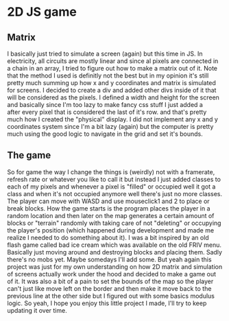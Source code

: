 # 2D JS game

## Matrix
I basically just tried to simulate a screen (again) but this time in JS. In electricity, all circuits are mostly linear and since al pixels are connected in a chain in an array,
I tried to figure out how to make a matrix out of it. Note that the method I used is definitly not the best but in my opinion it's still pretty much summing up how
x and y coordinates and matrix is simulated for screens. I decided to create a div and added other divs inside of it that will be considered as the pixels.
I defined a width and height for the screen and basically since I'm too lazy to make fancy css stuff I just added a <br> after every pixel that is considered the last of it's
row. and that's pretty much how I created the "physical" display. I did not implement any x and y coordinates system since I'm a bit lazy (again) but the computer is pretty
much using the good logic to navigate in the grid and set it's bounds.

## The game
So for game the way I change the things is (weirdly) not with a framerate, refresh rate or whatever you like to call it but instead I just added classes to each of my pixels
and whenever a pixel is "filled" or occupied well it got a class and when it's not occupied anymore well there's just no more classes. The player can move with WASD and use mouseclick1 and 2
to place or break blocks. How the game starts is the program places the player in a random location and then later on the map generates a certain amount of blocks or "terrain" randomly
with taking care of not "deleting" or occupying the player's position (which happened during development and made me realize I needed to do something about it). I was a bit inspired
by an old flash game called bad ice cream which was available on the old FRIV menu. Basically just moving around and destroying blocks and placing them. Sadly there's no mobs yet. 
Maybe somedays I'll add some. But yeah again this project was just for my own understanding on how 2D matrix and simulation of screens actually work under the hood and decided
to make a game out of it. It was also a bit of a pain to set the bounds of the map so the player can't just like move left on the border and then make it move back to the previous line
at the other side but I figured out with some basics modulus logic. So yeah, I hope you enjoy this little project I made, I'll try to keep updating it over time.
